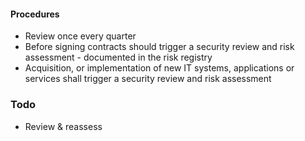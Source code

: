 


#### Procedures
* Review once every quarter
* Before signing contracts should trigger a security review and risk assessment - documented in the risk registry
* Acquisition, or implementation of new IT systems, applications or services shall trigger a security review and risk assessment


### Todo
* Review & reassess